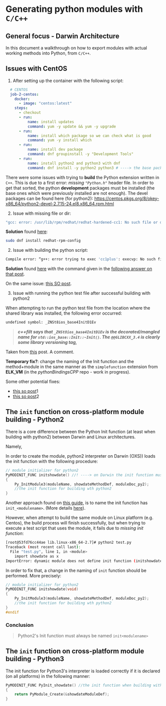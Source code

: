 # Generating python modules with `C/C++`

## General focus - Darwin Architecture

In this document a walkthrough on how to export modules with actual working methods into Python, from `C/C++`.

## Issues with CentOS 

1. After setting up the container with the following script:

```yml
  # CENTOS
  job-2-centos:
    docker:
      - image: "centos:latest"
    steps:
      - checkout
      - run:
          name: install updates
          command: yum -y update && yum -y upgrade
      - run:
          name: install which package so we can check what is good
          command: yum -y install which
      - run:
          name: install dev package
          command: dnf groupinstall -y "Development Tools"
      - run:
          name: install python2 and python3 with dnf
          command: dnf install -y python2 python3 # ----> the base packages
```

There were some issues with trying to **build** the Python extension written in `C++`. This is due to a first error: *missing `"Python.h"`* header file. In order to get that sorted, the python **development** packages must be installed (the base ones which were previously installed are not enough).
The devel packages can be found here (for python2): https://centos.pkgs.org/8/okey-x86_64/python2-devel-2.7.15-24.el8.x86_64.rpm.html

2. Issue with missing file or dir:

```bash
"gcc: error: /usr/lib/rpm/redhat/redhat-hardened-cc1: No such file or directory"
```

**Solution** found [here](https://gist.github.com/yograterol/99c8e123afecc828cb8c#file-gistfile1-txt):

```bash
sudo dnf install redhat-rpm-config
```

2. Issue with building the python script:

```bash
Compile error: “g++: error trying to exec 'cc1plus': execvp: No such file or directory”
```

**Solution** found [here](https://stackoverflow.com/questions/8878676/compile-error-g-error-trying-to-exec-cc1plus-execvp-no-such-file-or-dir/22072238) with the command given in the [following answer on that post](https://stackoverflow.com/a/21154624/8295213).

On the same issue: [this SO post](https://stackoverflow.com/questions/11912878/gcc-error-gcc-error-trying-to-exec-cc1-execvp-no-such-file-or-directory).

3. Issue with running the python test file after successful building with python2

When attempting to run the python test file from the location where the shared library was installed, the following error occurred: 
```bash
undefined symbol: _ZNSt8ios_base4InitD1Ev
```

> ***c++filt says that `_ZNSt8ios_base4InitD1Ev` is the decorated/mangled name for `std::ios_base::Init::~Init()`. The `@@GLIBCXX_3.4` is clearly some library versioning tag,***

Taken from [this](https://stackoverflow.com/questions/23286062/undefined-reference-to-symbol-znst8ios-base4initd1evglibcxx-3-4-building-op) post. A comment.

**Temporary fix?**: change the naming of the Init function and the method+module in the same manner as the `simplefunction` extension from **ELK_VM** (in the *pythonBindingsCPP* repo - work in progress).

Some other potential fixes: 
* [this so post](https://stackoverflow.com/questions/23286062/undefined-reference-to-symbol-znst8ios-base4initd1evglibcxx-3-4-building-op)1
* [this so post](https://stackoverflow.com/questions/41833767/gcc-invalid-version-max-error-adding-symbols-bad-value)2


## The `init` function on cross-platform module building - Python2

There is a core difference between the Python Init function (at least when building with python2) between Darwin and Linux architectures.

Namely, 

In order to create the module, python2 interpreter on Darwin (OXS)) loads the init function with the following procedure:

```C++
// module initializer for python2
PyMODINIT_FUNC initshowdate() //! ----> on Darwin the init function must be init<modulename>
{
    Py_InitModule3(moduleName, showdateMethodDef, moduleDoc_py2);
    //the init function for building wth python2
}
```

Another approach found on [this guide](https://stackoverflow.com/a/26464041/8295213), is to name the init function has `init_<modulename>`. (More details [here](https://stackoverflow.com/questions/24226001/importerror-dynamic-module-does-not-define-init-function-initfizzbuzz)).

However, when attempt to build the same module on Linux platform (e.g. Centos), the build process will finish successfully, but when trying to execute a test script that uses the module, it fails due to *missing init function*:

```bash
[root@53fd76cc44ae lib.linux-x86_64-2.7]# python2 test.py 
Traceback (most recent call last):
  File "test.py", line 1, in <module>
    import showdate as x
ImportError: dynamic module does not define init function (initshowdate)
```

In order to fix that, a change in the naming of `init` function should be performed. More precisely:

```c++
// module initializer for python2
PyMODINIT_FUNC initshowdate(void)
{
    Py_InitModule3(moduleName, showdateMethodDef, moduleDoc_py2);
    //the init function for building wth python2
}
#endif
```

### Conclusion

> Python2's Init function must always be named `init<modulename>`

## The `init` function on cross-platform module building - Python3

The init function for Python3's interpreter is loaded correctly if it is declared (on all platforms) in the following manner:

```c++
PyMODINIT_FUNC PyInit_showdate() //the init function when building with python3
{
    return PyModule_Create(&showdateModuleDef);
}
```